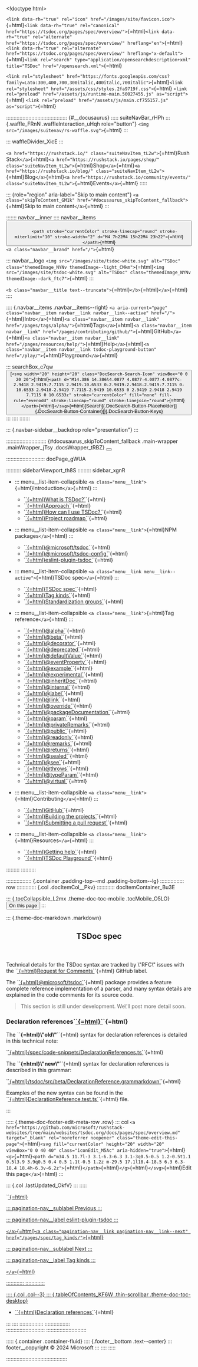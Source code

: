\<!doctype html\>
<html lang="en" dir="ltr" class="docs-wrapper docs-doc-page docs-version-current plugin-docs plugin-id-default docs-doc-id-pages/spec/overview">
<head>
<meta charset="UTF-8">
<meta name="generator" content="Docusaurus v2.3.1">
<title data-rh="true">
TSDoc spec \| TSDoc
</title>
<meta data-rh="true" name="viewport" content="width=device-width,initial-scale=1">
<meta data-rh="true" name="twitter:card" content="summary_large_image">
<meta data-rh="true" property="og:image" content="https://tsdoc.org/images/site/tsdoc-ograph.png">
<meta data-rh="true" name="twitter:image" content="https://tsdoc.org/images/site/tsdoc-ograph.png">
<meta data-rh="true" property="og:url" content="https://tsdoc.org/pages/spec/overview/">
<meta data-rh="true" name="docusaurus_locale" content="en">
<meta data-rh="true" name="docsearch:language" content="en">
<meta data-rh="true" name="docusaurus_version" content="current">
<meta data-rh="true" name="docusaurus_tag" content="docs-default-current">
<meta data-rh="true" name="docsearch:version" content="current">
<meta data-rh="true" name="docsearch:docusaurus_tag" content="docs-default-current">
<meta data-rh="true" property="og:title" content="TSDoc spec | TSDoc">
<meta data-rh="true" name="description" content="Technical details for the TSDoc syntax are tracked by &quot;RFC&quot; issues with the">
<meta data-rh="true" property="og:description" content="Technical details for the TSDoc syntax are tracked by &quot;RFC&quot; issues with the">

`<link data-rh="true" rel="icon" href="/images/site/favicon.ico">`{=html}`<link data-rh="true" rel="canonical" href="https://tsdoc.org/pages/spec/overview/">`{=html}`<link data-rh="true" rel="alternate" href="https://tsdoc.org/pages/spec/overview/" hreflang="en">`{=html}`<link data-rh="true" rel="alternate" href="https://tsdoc.org/pages/spec/overview/" hreflang="x-default">`{=html}`<link rel="search" type="application/opensearchdescription+xml" title="TSDoc" href="/opensearch.xml">`{=html}

`<link rel="stylesheet" href="https://fonts.googleapis.com/css?family=Lato:300,400,700,300italic,400italic,700italic">`{=html}`<link rel="stylesheet" href="/assets/css/styles.2fa9719f.css">`{=html}
`<link rel="preload" href="/assets/js/runtime~main.50027455.js" as="script">`{=html}
`<link rel="preload" href="/assets/js/main.cf755157.js" as="script">`{=html}
</head>
<body class="navigation-with-keyboard">
<script>!function(){function t(t){document.documentElement.setAttribute("data-theme",t)}var e=function(){var t=null;try{t=localStorage.getItem("theme")}catch(t){}return t}();t(null!==e?e:"light")}()</script>

::::::::::::::::::::::::::::::::::::::::: {#__docusaurus}
::::: suiteNavBar_rHPh
::: {.waffle_FRnN .waffleInteraction_uHqh role="button"}
`<img src="/images/suitenav/rs-waffle.svg">`{=html}
:::

::: waffleDivider_XicE
:::

`<a href="https://rushstack.io/" class="suiteNavItem_tL2w">`{=html}Rush
Stack`</a>`{=html}`<a href="https://rushstack.io/pages/shop/" class="suiteNavItem_tL2w">`{=html}Shop`</a>`{=html}`<a href="https://rushstack.io/blog/" class="suiteNavItem_tL2w">`{=html}Blog`</a>`{=html}`<a href="https://rushstack.io/community/events/" class="suiteNavItem_tL2w">`{=html}Events`</a>`{=html}
:::::

::: {role="region" aria-label="Skip to main content"}
`<a class="skipToContent_GM1k" href="#docusaurus_skipToContent_fallback">`{=html}Skip
to main content`</a>`{=html}
:::

<nav aria-label="Main" class="navbar navbar--fixed-top">

::::::: navbar__inner
:::: navbar__items
<button aria-label="Toggle navigation bar" aria-expanded="false" class="navbar__toggle clean-btn" type="button">
<svg width="30" height="30" viewBox="0 0 30 30" aria-hidden="true">
`<path stroke="currentColor" stroke-linecap="round" stroke-miterlimit="10" stroke-width="2" d="M4 7h22M4 15h22M4 23h22">`{=html}`</path>`{=html}
</svg>
</button>
`<a class="navbar__brand" href="/">`{=html}

::: navbar__logo
`<img src="/images/site/tsdoc-white.svg" alt="TSDoc" class="themedImage_NYNv themedImage--light_CMkm">`{=html}`<img src="/images/site/tsdoc-white.svg" alt="TSDoc" class="themedImage_NYNv themedImage--dark_ftc7">`{=html}
:::

`<b class="navbar__title text--truncate">`{=html}`</b>`{=html}`</a>`{=html}
::::

:::: {.navbar__items .navbar__items--right}
`<a aria-current="page" class="navbar__item navbar__link navbar__link--active" href="/">`{=html}Intro`</a>`{=html}`<a class="navbar__item navbar__link" href="/pages/tags/alpha/">`{=html}Tags`</a>`{=html}`<a class="navbar__item navbar__link" href="/pages/contributing/github/">`{=html}GitHub`</a>`{=html}`<a class="navbar__item navbar__link" href="/pages/resources/help/">`{=html}Help`</a>`{=html}`<a class="navbar__item navbar__link tsdoc-playground-button" href="/play/">`{=html}Playground`</a>`{=html}

::: searchBox_c7qw
<button type="button" class="DocSearch DocSearch-Button" aria-label="Search">
[`<svg width="20" height="20" class="DocSearch-Search-Icon" viewBox="0 0 20 20">`{=html}`<path d="M14.386 14.386l4.0877 4.0877-4.0877-4.0877c-2.9418 2.9419-7.7115 2.9419-10.6533 0-2.9419-2.9418-2.9419-7.7115 0-10.6533 2.9418-2.9419 7.7115-2.9419 10.6533 0 2.9419 2.9418 2.9419 7.7115 0 10.6533z" stroke="currentColor" fill="none" fill-rule="evenodd" stroke-linecap="round" stroke-linejoin="round">`{=html}`</path>`{=html}`</svg>`{=html}[Search]{.DocSearch-Button-Placeholder}]{.DocSearch-Button-Container}[]{.DocSearch-Button-Keys}
</button>
:::
::::
:::::::

::: {.navbar-sidebar__backdrop role="presentation"}
:::

</nav>

::::::::::::::::::::::::::: {#docusaurus_skipToContent_fallback .main-wrapper .mainWrapper_jTsy .docsWrapper_tRBZ}
<button aria-label="Scroll back to top" class="clean-btn theme-back-to-top-button backToTopButton_bgm4" type="button">
</button>

:::::::::::::::::::::::::: docPage_gWUA
<aside class="theme-doc-sidebar-container docSidebarContainer_vOfZ">

:::::::::: sidebarViewport_th8S
::::::::: sidebar_xgnR
<nav aria-label="Docs sidebar" class="menu thin-scrollbar menu_XQ0u">
<ul class="theme-doc-sidebar-menu menu__list">
<li class="theme-doc-sidebar-item-category theme-doc-sidebar-item-category-level-1 menu__list-item">

::: menu__list-item-collapsible
`<a class="menu__link">`{=html}Introduction`</a>`{=html}
:::

<ul style="display:block;overflow:visible;height:auto" class="menu__list">
<li class="theme-doc-sidebar-item-link theme-doc-sidebar-item-link-level-2 menu__list-item">
`<a class="menu__link" tabindex="0" href="/">`{=html}What is
TSDoc?`</a>`{=html}
</li>
<li class="theme-doc-sidebar-item-link theme-doc-sidebar-item-link-level-2 menu__list-item">
`<a class="menu__link" tabindex="0" href="/pages/intro/approach/">`{=html}Approach`</a>`{=html}
</li>
<li class="theme-doc-sidebar-item-link theme-doc-sidebar-item-link-level-2 menu__list-item">
`<a class="menu__link" tabindex="0" href="/pages/intro/using_tsdoc/">`{=html}How
can I use TSDoc?`</a>`{=html}
</li>
<li class="theme-doc-sidebar-item-link theme-doc-sidebar-item-link-level-2 menu__list-item">
`<a class="menu__link" tabindex="0" href="/pages/intro/roadmap/">`{=html}Project
roadmap`</a>`{=html}
</li>
</ul>
</li>
<li class="theme-doc-sidebar-item-category theme-doc-sidebar-item-category-level-1 menu__list-item">

::: menu__list-item-collapsible
`<a class="menu__link">`{=html}NPM packages`</a>`{=html}
:::

<ul style="display:block;overflow:visible;height:auto" class="menu__list">
<li class="theme-doc-sidebar-item-link theme-doc-sidebar-item-link-level-2 menu__list-item">
`<a class="menu__link" tabindex="0" href="/pages/packages/tsdoc/">`{=html}@microsoft/tsdoc`</a>`{=html}
</li>
<li class="theme-doc-sidebar-item-link theme-doc-sidebar-item-link-level-2 menu__list-item">
`<a class="menu__link" tabindex="0" href="/pages/packages/tsdoc-config/">`{=html}@microsoft/tsdoc-config`</a>`{=html}
</li>
<li class="theme-doc-sidebar-item-link theme-doc-sidebar-item-link-level-2 menu__list-item">
`<a class="menu__link" tabindex="0" href="/pages/packages/eslint-plugin-tsdoc/">`{=html}eslint-plugin-tsdoc`</a>`{=html}
</li>
</ul>
</li>
<li class="theme-doc-sidebar-item-category theme-doc-sidebar-item-category-level-1 menu__list-item">

::: menu__list-item-collapsible
`<a class="menu__link menu__link--active">`{=html}TSDoc
spec`</a>`{=html}
:::

<ul style="display:block;overflow:visible;height:auto" class="menu__list">
<li class="theme-doc-sidebar-item-link theme-doc-sidebar-item-link-level-2 menu__list-item">
`<a class="menu__link menu__link--active" aria-current="page" tabindex="0" href="/pages/spec/overview/">`{=html}TSDoc
spec`</a>`{=html}
</li>
<li class="theme-doc-sidebar-item-link theme-doc-sidebar-item-link-level-2 menu__list-item">
`<a class="menu__link" tabindex="0" href="/pages/spec/tag_kinds/">`{=html}Tag
kinds`</a>`{=html}
</li>
<li class="theme-doc-sidebar-item-link theme-doc-sidebar-item-link-level-2 menu__list-item">
`<a class="menu__link" tabindex="0" href="/pages/spec/standardization_groups/">`{=html}Standardization
groups`</a>`{=html}
</li>
</ul>
</li>
<li class="theme-doc-sidebar-item-category theme-doc-sidebar-item-category-level-1 menu__list-item">

::: menu__list-item-collapsible
`<a class="menu__link">`{=html}Tag reference`</a>`{=html}
:::

<ul style="display:block;overflow:visible;height:auto" class="menu__list">
<li class="theme-doc-sidebar-item-link theme-doc-sidebar-item-link-level-2 menu__list-item">
`<a class="menu__link" tabindex="0" href="/pages/tags/alpha/">`{=html}@alpha`</a>`{=html}
</li>
<li class="theme-doc-sidebar-item-link theme-doc-sidebar-item-link-level-2 menu__list-item">
`<a class="menu__link" tabindex="0" href="/pages/tags/beta/">`{=html}@beta`</a>`{=html}
</li>
<li class="theme-doc-sidebar-item-link theme-doc-sidebar-item-link-level-2 menu__list-item">
`<a class="menu__link" tabindex="0" href="/pages/tags/decorator/">`{=html}@decorator`</a>`{=html}
</li>
<li class="theme-doc-sidebar-item-link theme-doc-sidebar-item-link-level-2 menu__list-item">
`<a class="menu__link" tabindex="0" href="/pages/tags/deprecated/">`{=html}@deprecated`</a>`{=html}
</li>
<li class="theme-doc-sidebar-item-link theme-doc-sidebar-item-link-level-2 menu__list-item">
`<a class="menu__link" tabindex="0" href="/pages/tags/defaultvalue/">`{=html}@defaultValue`</a>`{=html}
</li>
<li class="theme-doc-sidebar-item-link theme-doc-sidebar-item-link-level-2 menu__list-item">
`<a class="menu__link" tabindex="0" href="/pages/tags/eventproperty/">`{=html}@eventProperty`</a>`{=html}
</li>
<li class="theme-doc-sidebar-item-link theme-doc-sidebar-item-link-level-2 menu__list-item">
`<a class="menu__link" tabindex="0" href="/pages/tags/example/">`{=html}@example`</a>`{=html}
</li>
<li class="theme-doc-sidebar-item-link theme-doc-sidebar-item-link-level-2 menu__list-item">
`<a class="menu__link" tabindex="0" href="/pages/tags/experimental/">`{=html}@experimental`</a>`{=html}
</li>
<li class="theme-doc-sidebar-item-link theme-doc-sidebar-item-link-level-2 menu__list-item">
`<a class="menu__link" tabindex="0" href="/pages/tags/inheritdoc/">`{=html}@inheritDoc`</a>`{=html}
</li>
<li class="theme-doc-sidebar-item-link theme-doc-sidebar-item-link-level-2 menu__list-item">
`<a class="menu__link" tabindex="0" href="/pages/tags/internal/">`{=html}@internal`</a>`{=html}
</li>
<li class="theme-doc-sidebar-item-link theme-doc-sidebar-item-link-level-2 menu__list-item">
`<a class="menu__link" tabindex="0" href="/pages/tags/label/">`{=html}@label`</a>`{=html}
</li>
<li class="theme-doc-sidebar-item-link theme-doc-sidebar-item-link-level-2 menu__list-item">
`<a class="menu__link" tabindex="0" href="/pages/tags/link/">`{=html}@link`</a>`{=html}
</li>
<li class="theme-doc-sidebar-item-link theme-doc-sidebar-item-link-level-2 menu__list-item">
`<a class="menu__link" tabindex="0" href="/pages/tags/override/">`{=html}@override`</a>`{=html}
</li>
<li class="theme-doc-sidebar-item-link theme-doc-sidebar-item-link-level-2 menu__list-item">
`<a class="menu__link" tabindex="0" href="/pages/tags/packagedocumentation/">`{=html}@packageDocumentation`</a>`{=html}
</li>
<li class="theme-doc-sidebar-item-link theme-doc-sidebar-item-link-level-2 menu__list-item">
`<a class="menu__link" tabindex="0" href="/pages/tags/param/">`{=html}@param`</a>`{=html}
</li>
<li class="theme-doc-sidebar-item-link theme-doc-sidebar-item-link-level-2 menu__list-item">
`<a class="menu__link" tabindex="0" href="/pages/tags/privateremarks/">`{=html}@privateRemarks`</a>`{=html}
</li>
<li class="theme-doc-sidebar-item-link theme-doc-sidebar-item-link-level-2 menu__list-item">
`<a class="menu__link" tabindex="0" href="/pages/tags/public/">`{=html}@public`</a>`{=html}
</li>
<li class="theme-doc-sidebar-item-link theme-doc-sidebar-item-link-level-2 menu__list-item">
`<a class="menu__link" tabindex="0" href="/pages/tags/readonly/">`{=html}@readonly`</a>`{=html}
</li>
<li class="theme-doc-sidebar-item-link theme-doc-sidebar-item-link-level-2 menu__list-item">
`<a class="menu__link" tabindex="0" href="/pages/tags/remarks/">`{=html}@remarks`</a>`{=html}
</li>
<li class="theme-doc-sidebar-item-link theme-doc-sidebar-item-link-level-2 menu__list-item">
`<a class="menu__link" tabindex="0" href="/pages/tags/returns/">`{=html}@returns`</a>`{=html}
</li>
<li class="theme-doc-sidebar-item-link theme-doc-sidebar-item-link-level-2 menu__list-item">
`<a class="menu__link" tabindex="0" href="/pages/tags/sealed/">`{=html}@sealed`</a>`{=html}
</li>
<li class="theme-doc-sidebar-item-link theme-doc-sidebar-item-link-level-2 menu__list-item">
`<a class="menu__link" tabindex="0" href="/pages/tags/see/">`{=html}@see`</a>`{=html}
</li>
<li class="theme-doc-sidebar-item-link theme-doc-sidebar-item-link-level-2 menu__list-item">
`<a class="menu__link" tabindex="0" href="/pages/tags/throws/">`{=html}@throws`</a>`{=html}
</li>
<li class="theme-doc-sidebar-item-link theme-doc-sidebar-item-link-level-2 menu__list-item">
`<a class="menu__link" tabindex="0" href="/pages/tags/typeparam/">`{=html}@typeParam`</a>`{=html}
</li>
<li class="theme-doc-sidebar-item-link theme-doc-sidebar-item-link-level-2 menu__list-item">
`<a class="menu__link" tabindex="0" href="/pages/tags/virtual/">`{=html}@virtual`</a>`{=html}
</li>
</ul>
</li>
<li class="theme-doc-sidebar-item-category theme-doc-sidebar-item-category-level-1 menu__list-item">

::: menu__list-item-collapsible
`<a class="menu__link">`{=html}Contributing`</a>`{=html}
:::

<ul style="display:block;overflow:visible;height:auto" class="menu__list">
<li class="theme-doc-sidebar-item-link theme-doc-sidebar-item-link-level-2 menu__list-item">
`<a class="menu__link" tabindex="0" href="/pages/contributing/github/">`{=html}GitHub`</a>`{=html}
</li>
<li class="theme-doc-sidebar-item-link theme-doc-sidebar-item-link-level-2 menu__list-item">
`<a class="menu__link" tabindex="0" href="/pages/contributing/building/">`{=html}Building
the projects`</a>`{=html}
</li>
<li class="theme-doc-sidebar-item-link theme-doc-sidebar-item-link-level-2 menu__list-item">
`<a class="menu__link" tabindex="0" href="/pages/contributing/pr_checklist/">`{=html}Submitting
a pull request`</a>`{=html}
</li>
</ul>
</li>
<li class="theme-doc-sidebar-item-category theme-doc-sidebar-item-category-level-1 menu__list-item">

::: menu__list-item-collapsible
`<a class="menu__link">`{=html}Resources`</a>`{=html}
:::

<ul style="display:block;overflow:visible;height:auto" class="menu__list">
<li class="theme-doc-sidebar-item-link theme-doc-sidebar-item-link-level-2 menu__list-item">
`<a class="menu__link" tabindex="0" href="/pages/resources/help/">`{=html}Getting
help`</a>`{=html}
</li>
<li class="theme-doc-sidebar-item-link theme-doc-sidebar-item-link-level-2 menu__list-item">
`<a class="menu__link" tabindex="0" href="/play/">`{=html}TSDoc
Playground`</a>`{=html}
</li>
</ul>
</li>
</ul>
</nav>
:::::::::
::::::::::

</aside>
<main class="docMainContainer_cKen">

::::::::::::::::: {.container .padding-top--md .padding-bottom--lg}
:::::::::::::::: row
::::::::::::: {.col .docItemCol__Pkv}
:::::::::::: docItemContainer_Bu3E
<article>

::: {.tocCollapsible_L2mx .theme-doc-toc-mobile .tocMobile_O5LO}
<button type="button" class="clean-btn tocCollapsibleButton_sGbr">
On this page
</button>
:::

::: {.theme-doc-markdown .markdown}
<header>
<h1>
TSDoc spec
</h1>
</header>
<p>
Technical details for the TSDoc syntax are tracked by \"RFC\" issues
with the
`<a href="https://github.com/microsoft/tsdoc/issues?q=is%3Aissue+is%3Aopen+label%3A%22request+for+comments%22+" target="_blank" rel="noopener noreferrer">`{=html}Request
for Comments`</a>`{=html} GitHub label.
</p>
<p>
The
`<a href="/pages/packages/tsdoc/">`{=html}@microsoft/tsdoc`</a>`{=html}
package provides a feature complete reference implementation of a
parser, and many syntax details are explained in the code comments for
its source code.
</p>
<blockquote>
<p>
This section is still under development. We\'ll post more detail soon.
</p>
</blockquote>
<h3 class="anchor anchorWithStickyNavbar_Dpyi" id="declaration-references">
Declaration
references`<a href="#declaration-references" class="hash-link" aria-label="Direct link to Declaration references" title="Direct link to Declaration references">`{=html}​`</a>`{=html}
</h3>
<p>
The `<strong>`{=html}\"old\"`</strong>`{=html} syntax for declaration
references is detailed in this technical note:
</p>
<p>
`<a href="https://github.com/microsoft/tsdoc/blob/main/spec/code-snippets/DeclarationReferences.ts" target="_blank" rel="noopener noreferrer">`{=html}/spec/code-snippets/DeclarationReferences.ts`</a>`{=html}
</p>
<p>
The `<strong>`{=html}\"new\"`</strong>`{=html} syntax for declaration
references is described in this grammar:
</p>
<p>
`<a href="https://github.com/microsoft/tsdoc/blob/main/tsdoc/src/beta/DeclarationReference.grammarkdown" target="_blank" rel="noopener noreferrer">`{=html}/tsdoc/src/beta/DeclarationReference.grammarkdown`</a>`{=html}
</p>
<p>
Examples of the new syntax can be found in the
`<a href="https://github.com/microsoft/tsdoc/blob/main/tsdoc/src/beta/__tests__/DeclarationReference.test.ts" target="_blank" rel="noopener noreferrer">`{=html}DeclarationReference.test.ts`</a>`{=html}
file.
</p>
:::

<footer class="theme-doc-footer docusaurus-mt-lg">

::::: {.theme-doc-footer-edit-meta-row .row}
::: col
`<a href="https://github.com/microsoft/rushstack-websites/tree/main/websites/tsdoc.org/docs/pages/spec/overview.md" target="_blank" rel="noreferrer noopener" class="theme-edit-this-page">`{=html}`<svg fill="currentColor" height="20" width="20" viewBox="0 0 40 40" class="iconEdit_M5Ac" aria-hidden="true">`{=html}`<g>`{=html}`<path d="m34.5 11.7l-3 3.1-6.3-6.3 3.1-3q0.5-0.5 1.2-0.5t1.1 0.5l3.9 3.9q0.5 0.4 0.5 1.1t-0.5 1.2z m-29.5 17.1l18.4-18.5 6.3 6.3-18.4 18.4h-6.3v-6.2z">`{=html}`</path>`{=html}`</g>`{=html}`</svg>`{=html}Edit
this page`</a>`{=html}
:::

::: {.col .lastUpdated_OkfV}
:::
:::::

</footer>
</article>
<nav class="pagination-nav docusaurus-mt-lg" aria-label="Docs pages navigation">
`<a class="pagination-nav__link pagination-nav__link--prev" href="/pages/packages/eslint-plugin-tsdoc/">`{=html}

::: pagination-nav__sublabel
Previous
:::

::: pagination-nav__label
eslint-plugin-tsdoc
:::

`</a>`{=html}`<a class="pagination-nav__link pagination-nav__link--next" href="/pages/spec/tag_kinds/">`{=html}

::: pagination-nav__sublabel
Next
:::

::: pagination-nav__label
Tag kinds
:::

`</a>`{=html}
</nav>
::::::::::::
:::::::::::::

:::: {.col .col--3}
::: {.tableOfContents_KF6W .thin-scrollbar .theme-doc-toc-desktop}
<ul class="table-of-contents table-of-contents__left-border">
<li>
`<a href="#declaration-references" class="table-of-contents__link toc-highlight">`{=html}Declaration
references`</a>`{=html}
</li>
</ul>
:::
::::
::::::::::::::::
:::::::::::::::::

</main>
::::::::::::::::::::::::::
:::::::::::::::::::::::::::

<footer class="footer">

::::: {.container .container-fluid}
:::: {.footer__bottom .text--center}
::: footer__copyright
© 2024 Microsoft
:::
::::
:::::

</footer>
:::::::::::::::::::::::::::::::::::::::::

<script src="/assets/js/runtime~main.50027455.js"></script>
<script src="/assets/js/main.cf755157.js"></script>
</body>
</html>

